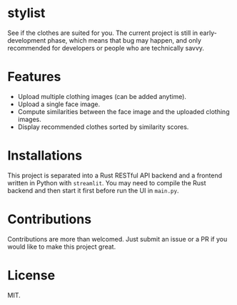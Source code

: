 # stylist
See if the clothes are suited for you. The current project is still in 
early-development phase, which means that bug may happen, and only recommended
for developers or people who are technically savvy. 

# Features
- Upload multiple clothing images (can be added anytime).
- Upload a single face image.
- Compute similarities between the face image and the uploaded clothing images.
- Display recommended clothes sorted by similarity scores.

# Installations
This project is separated into a Rust RESTful API backend and a frontend written
in Python with `streamlit`. You may need to compile the Rust backend and then
start it first before run the UI in `main.py`. 

# Contributions
Contributions are more than welcomed. Just submit an issue or a PR if you
would like to make this project great. 

# License
MIT. 